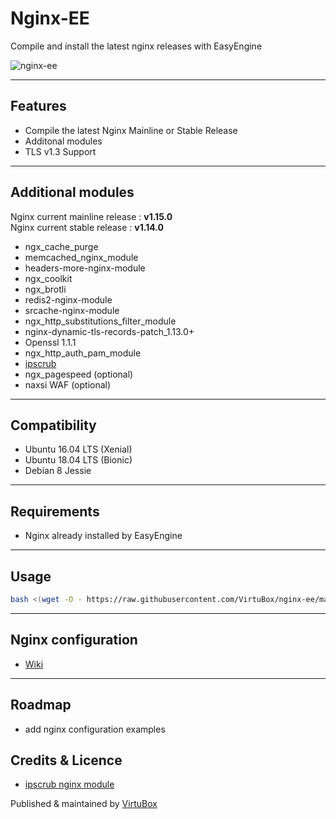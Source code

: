 # Nginx-EE

Compile and install the latest nginx releases with EasyEngine

![nginx-ee](https://raw.githubusercontent.com/VirtuBox/nginx-ee/master/nginx-ee.png)

-----

## Features

* Compile the latest Nginx Mainline or Stable Release
* Additonal modules
* TLS v1.3 Support

-----

## Additional modules

Nginx current mainline release : **v1.15.0**  
Nginx current stable release : **v1.14.0**

* ngx_cache_purge
* memcached_nginx_module
* headers-more-nginx-module
* ngx_coolkit
* ngx_brotli
* redis2-nginx-module
* srcache-nginx-module
* ngx_http_substitutions_filter_module
* nginx-dynamic-tls-records-patch_1.13.0+
* Openssl 1.1.1
* ngx_http_auth_pam_module
* [ipscrub](http://www.ipscrub.org/)
* ngx_pagespeed (optional)
* naxsi WAF (optional)

-----

## Compatibility

* Ubuntu 16.04 LTS (Xenial)
* Ubuntu 18.04 LTS (Bionic)
* Debian 8 Jessie

----

## Requirements

* Nginx already installed by EasyEngine

-----

## Usage

```bash
bash <(wget -O - https://raw.githubusercontent.com/VirtuBox/nginx-ee/master/nginx-build.sh)
```

-----

## Nginx configuration

* [Wiki](https://github.com/VirtuBox/nginx-ee/wiki/)

-----

## Roadmap

* add nginx configuration examples

## Credits & Licence

* [ipscrub nginx module](http://ipscrub.org/)

Published & maintained by <a href="https://virtubox.net" title="VirtuBox">VirtuBox</a>

